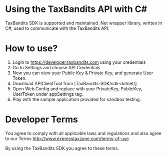 # Using the TaxBandits API with C#

TaxBandits SDK is supported and maintained .Net wrapper library, written in C#, used to communicate with the TaxBandits API.


# How to use?

1. Login to https://developer.taxbandits.com using your credentials
2. Go to Settings and choose API Credentials
3. Now you can view your Public Key & Private Key, and generate User Token.
4. Download APIClientTool from [TaxBandits-SDK/sdk-dotnet/]
5. Open Web.Config and replace with your PrivateKey, PublicKey, UserToken under appSettings tag.
6. Play with the sample application provided for sandbox testing.

# Developer Terms

You agree to comply with all applicable laws and regulations and also agree to our Terms http://www.expresstaxzone.com/terms-of-use

By using the TaxBandits SDK you agree to these terms.
